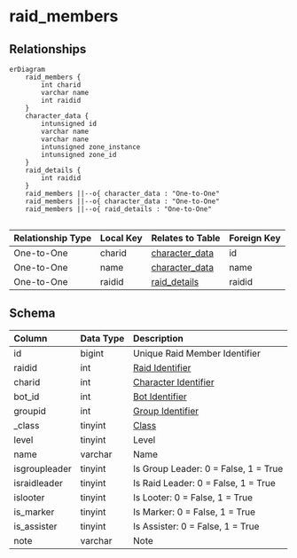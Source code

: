 # raid_members

## Relationships

```mermaid
erDiagram
    raid_members {
        int charid
        varchar name
        int raidid
    }
    character_data {
        intunsigned id
        varchar name
        varchar nane
        intunsigned zone_instance
        intunsigned zone_id
    }
    raid_details {
        int raidid
    }
    raid_members ||--o{ character_data : "One-to-One"
    raid_members ||--o{ character_data : "One-to-One"
    raid_members ||--o{ raid_details : "One-to-One"


```


| Relationship Type | Local Key | Relates to Table | Foreign Key |
| :--- | :--- | :--- | :--- |
| One-to-One | charid | [character_data](../../schema/characters/character_data.md) | id |
| One-to-One | name | [character_data](../../schema/characters/character_data.md) | name |
| One-to-One | raidid | [raid_details](../../schema/raids/raid_details.md) | raidid |


## Schema

| Column | Data Type | Description |
| :--- | :--- | :--- |
| id | bigint | Unique Raid Member Identifier |
| raidid | int | [Raid Identifier](raid_details.md) |
| charid | int | [Character Identifier](../../schema/characters/character_data.md) |
| bot_id | int | [Bot Identifier](../../schema/bots/bot_data.md) |
| groupid | int | [Group Identifier](../../schema/groups/group_id.md) |
| _class | tinyint | [Class](../../../../server/player/class-list) |
| level | tinyint | Level |
| name | varchar | Name |
| isgroupleader | tinyint | Is Group Leader: 0 = False, 1 = True |
| israidleader | tinyint | Is Raid Leader: 0 = False, 1 = True |
| islooter | tinyint | Is Looter: 0 = False, 1 = True |
| is_marker | tinyint | Is Marker: 0 = False, 1 = True |
| is_assister | tinyint | Is Assister: 0 = False, 1 = True |
| note | varchar | Note |


